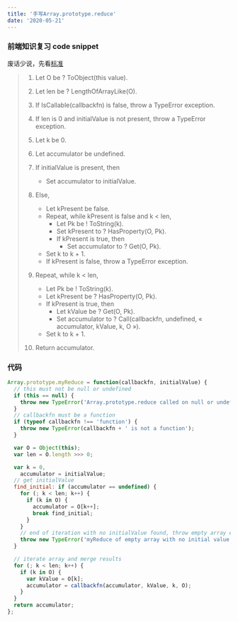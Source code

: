```yaml
---
title: '手写Array.prototype.reduce'
date: '2020-05-21'
---
```


### 前端知识复习 code snippet

废话少说，先看[标准](https://tc39.es/ecma262/#sec-array.prototype.reduce)

> 1. Let O be ? ToObject(this value).
> 2. Let len be ? LengthOfArrayLike(O).
> 3. If IsCallable(callbackfn) is false, throw a TypeError exception.
> 4. If len is 0 and initialValue is not present, throw a TypeError exception.
> 5. Let k be 0.
> 6. Let accumulator be undefined.
> 7. If initialValue is present, then
>
>    - Set accumulator to initialValue.
>
> 8. Else,
>
>    - Let kPresent be false.
>    - Repeat, while kPresent is false and k < len,
>       - Let Pk be ! ToString(k).
>       - Set kPresent to ? HasProperty(O, Pk).
>       - If kPresent is true, then
>         - Set accumulator to ? Get(O, Pk).
>    - Set k to k + 1.
>    - If kPresent is false, throw a TypeError exception.
>
> 9. Repeat, while k < len,
>
>    - Let Pk be ! ToString(k).
>    - Let kPresent be ? HasProperty(O, Pk).
>    - If kPresent is true, then
>       - Let kValue be ? Get(O, Pk).
>       - Set accumulator to ? Call(callbackfn, undefined, « accumulator, kValue, k, O »).
>    - Set k to k + 1.
>
> 10. Return accumulator.

### 代码

```javascript
Array.prototype.myReduce = function(callbackfn, initialValue) {
  // this must not be null or undefined
  if (this == null) {
    throw new TypeError('Array.prototype.reduce called on null or undefined');
  }
  // callbackfn must be a function
  if (typeof callbackfn !== 'function') {
    throw new TypeError(callbackfn + ' is not a function');
  }

  var O = Object(this);
  var len = O.length >>> 0;

  var k = 0,
    accumulator = initialValue;
  // get initialValue
  find_initial: if (accumulator == undefined) {
    for (; k < len; k++) {
      if (k in O) {
        accumulator = O[k++];
        break find_initial;
      }
    }
    // end of iteration with no initialValue found, throw empty array error
    throw new TypeError('myReduce of empty array with no initial value');
  }

  // iterate array and merge results
  for (; k < len; k++) {
    if (k in O) {
      var kValue = O[k];
      accumulator = callbackfn(accumulator, kValue, k, O);
    }
  }
  return accumulator;
};
```
